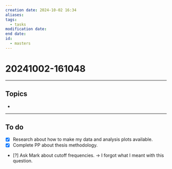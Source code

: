 ```yaml
---
creation date: 2024-10-02 16:34
aliases: 
tags:
  - tasks
modification date: 
end date: 
id:
  - masters
---
```

# 20241002-161048
---
## Topics
+ 
---
## To do
- [x] Research about how to make my data and analysis plots available.
- [x] Complete PP about thesis methodology.
- [?] Ask Mark about cutoff frequencies. -> I forgot what I meant with this question.